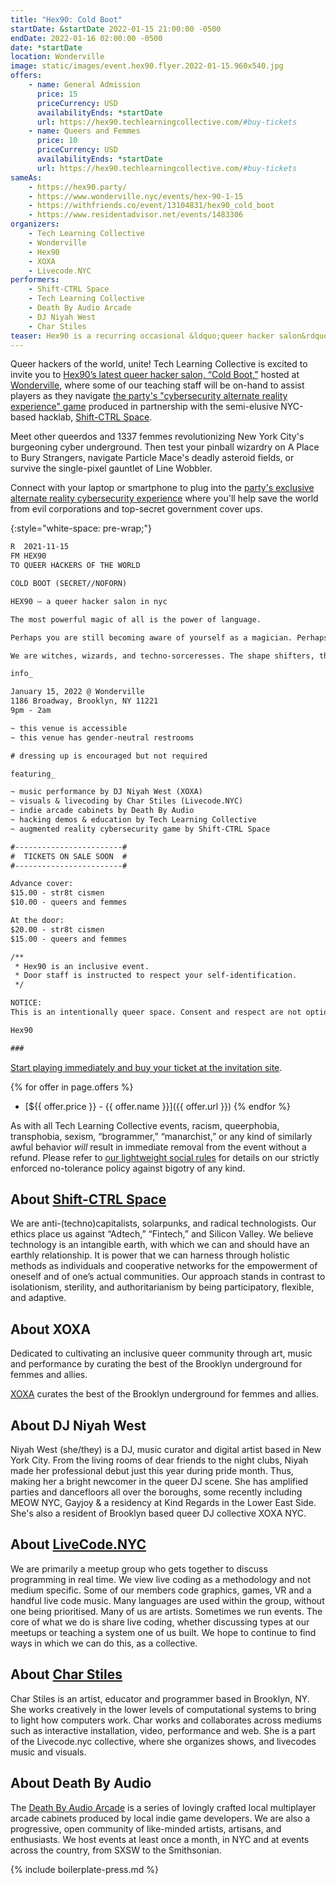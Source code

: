 ```yaml
---
title: "Hex90: Cold Boot"
startDate: &startDate 2022-01-15 21:00:00 -0500
endDate: 2022-01-16 02:00:00 -0500
date: *startDate
location: Wonderville
image: static/images/event.hex90.flyer.2022-01-15.960x540.jpg
offers:
    - name: General Admission
      price: 15
      priceCurrency: USD
      availabilityEnds: *startDate
      url: https://hex90.techlearningcollective.com/#buy-tickets
    - name: Queers and Femmes
      price: 10
      priceCurrency: USD
      availabilityEnds: *startDate
      url: https://hex90.techlearningcollective.com/#buy-tickets
sameAs:
    - https://hex90.party/
    - https://www.wonderville.nyc/events/hex-90-1-15
    - https://withfriends.co/event/13104831/hex90_cold_boot
    - https://www.residentadvisor.net/events/1483306
organizers:
    - Tech Learning Collective
    - Wonderville
    - Hex90
    - XOXA
    - Livecode.NYC
performers:
    - Shift-CTRL Space
    - Tech Learning Collective
    - Death By Audio Arcade
    - DJ Niyah West
    - Char Stiles
teaser: Hex90 is a recurring occasional &ldquo;queer hacker salon&rdquo; featuring music, visuals, special performances, and unique experiences that mix technology, queer culture, art, and late-night partying of course! And they&rsquo;re back for a sequel! Tech Learning Collective is sending our cybersecurity instructors to the Hex90 party to help party-goers navigate the event&rsquo;s exclusive, physical-world cybersecurity component.
---
```


Queer hackers of the world, unite! Tech Learning Collective is excited to invite you to [Hex90&rsquo;s latest queer hacker salon, &ldquo;Cold Boot,&rdquo;](https://hex90.party/) hosted at [Wonderville](https://wonderville.nyc/), where some of our teaching staff will be on-hand to assist players as they navigate [the party's "cybersecurity alternate reality experience" game](https://hex90.party/trailer.html) produced in partnership with the semi-elusive NYC-based hacklab, [Shift-CTRL Space](https://shiftctrl.space/).

Meet other queerdos and 1337 femmes revolutionizing New York City's burgeoning cyber underground. Then test your pinball wizardry on A Place to Bury Strangers, navigate Particle Mace's deadly asteroid fields, or survive the single-pixel gauntlet of Line Wobbler.

Connect with your laptop or smartphone to plug into the [party's exclusive alternate reality cybersecurity experience](https://hex90.party/trailer.html) where you'll help save the world from evil corporations and top-secret government cover ups.

{:style="white-space: pre-wrap;"}
```txt
R  2021-11-15
FM HEX90
TO QUEER HACKERS OF THE WORLD

COLD BOOT (SECRET//NOFORN)

HEX90 — a queer hacker salon in nyc

The most powerful magic of all is the power of language.

Perhaps you are still becoming aware of yourself as a magician. Perhaps you can already code, but don't feel connected to the vibrating silicon enchanting your every keypress when you inscribe your intentions as spell-craft into your computer. Perhaps you don't yet know how to write the proper incantations, but already feel strangely drawn to the arcane sigils and symbols animating the metal and electric fires in your machine.

We are witches, wizards, and techno-sorceresses. The shape shifters, the body-changers, the tele-mindful whose technology is humanity and connection itself. We were the original programmers, the first hackers. And now, we are returning.

info_

January 15, 2022 @ Wonderville
1186 Broadway, Brooklyn, NY 11221
9pm - 2am

~ this venue is accessible
~ this venue has gender-neutral restrooms

# dressing up is encouraged but not required

featuring_

~ music performance by DJ Niyah West (XOXA)
~ visuals & livecoding by Char Stiles (Livecode.NYC)
~ indie arcade cabinets by Death By Audio
~ hacking demos & education by Tech Learning Collective
~ augmented reality cybersecurity game by Shift-CTRL Space

#------------------------#
#  TICKETS ON SALE SOON  #
#------------------------#

Advance cover:
$15.00 - str8t cismen
$10.00 - queers and femmes

At the door:
$20.00 - str8t cismen
$15.00 - queers and femmes

/**
 * Hex90 is an inclusive event.
 * Door staff is instructed to respect your self-identification.
 */

NOTICE:
This is an intentionally queer space. Consent and respect are not optional! Anyone acting shitty will be removed immediately without a refund. No amount of racism, queerphobia, transphobia, or sexism will be tolerated. This event is a celebration of queer hacking for queer hackers, not for Silicon Valley entrepreneurs, brogrammers, or BitCoin bros. Don't piss off the hackers. ;)

Hex90

###
```

[Start playing immediately and buy your ticket at the invitation site](https://hex90.party/).

{% for offer in page.offers %}
* [${{ offer.price }} - {{ offer.name }}]({{ offer.url }})
{% endfor %}

As with all Tech Learning Collective events, racism, queerphobia, transphobia, sexism, “brogrammer,” “manarchist,” or any kind of similarly awful behavior *will* result in immediate removal from the event without a refund. Please refer to [our lightweight social rules](https://github.com/AnarchoTechNYC/meta/wiki/Social-rules) for details on our strictly enforced no-tolerance policy against bigotry of any kind.

## About [Shift-CTRL Space](https://shiftctrl.space/)

We are anti-(techno)capitalists, solarpunks, and radical technologists. Our ethics place us against &ldquo;Adtech,&rdquo; &ldquo;Fintech,&rdquo; and Silicon Valley. We believe technology is an intangible earth, with which we can and should have an earthly relationship. It is power that we can harness through holistic methods as individuals and cooperative networks for the empowerment of oneself and of one&rsquo;s actual communities. Our approach stands in contrast to isolationism, sterility, and authoritarianism by being participatory, flexible, and adaptive.

## About XOXA

Dedicated to cultivating an inclusive queer community through art, music and performance by curating the best of the Brooklyn underground for femmes and allies.

[XOXA](https://xoxanyc.com/) curates the best of the Brooklyn underground for femmes and allies.

## About DJ Niyah West

Niyah West (she/they) is a DJ, music curator and digital artist based in New York City. From the living rooms of dear friends to the night clubs, Niyah made her professional debut just this year during pride month. Thus, making her a bright newcomer in the queer DJ scene. She has amplified parties and dancefloors all over the boroughs, some recently including MEOW NYC, Gayjoy & a residency at Kind Regards in the Lower East Side. She's also a resident of Brooklyn based queer DJ collective XOXA NYC.

## About [LiveCode.NYC](https://livecode.nyc/)

We are primarily a meetup group who gets together to discuss programming in real time. We view live coding as a methodology and not medium specific. Some of our members code graphics, games, VR and a handful live code music. Many languages are used within the group, without one being prioritised. Many of us are artists. Sometimes we run events. The core of what we do is share live coding, whether discussing types at our meetups or teaching a system one of us built. We hope to continue to find ways in which we can do this, as a collective.

## About [Char Stiles](http://charstiles.com/)

Char Stiles is an artist, educator and programmer based in Brooklyn, NY. She works creatively in the lower levels of computational systems to bring to light how computers work. Char works and collaborates across mediums such as interactive installation, video, performance and web. She is a part of the Livecode.nyc collective, where she organizes shows, and livecodes music and visuals.

## About Death By Audio

The [Death By Audio Arcade](https://www.deathbyaudioarcade.com/) is a series of lovingly crafted local multiplayer arcade cabinets produced by local indie game developers. We are also a progressive, open community of like-minded artists, artisans, and enthusiasts. We host events at least once a month, in NYC and at events across the country, from SXSW to the Smithsonian.

{% include boilerplate-press.md %}

